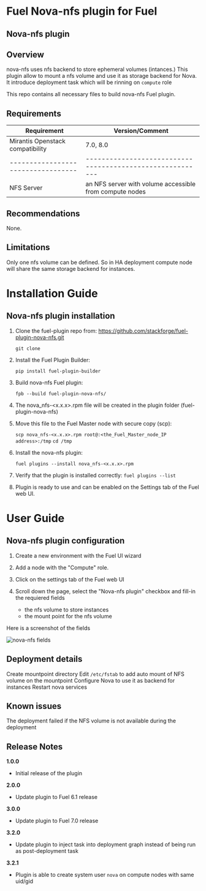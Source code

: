 Fuel Nova-nfs plugin for Fuel
=============================

Nova-nfs plugin
---------------

Overview
--------
nova-nfs uses nfs backend to store ephemeral volumes (intances.) This plugin allow to mount a nfs volume
and use it as storage backend for Nova. It introduce deployment task which will be rinning on ``compute``
role

This repo contains all necessary files to build nova-nfs Fuel plugin.

Requirements
------------

| Requirement                      | Version/Comment                                         |
|----------------------------------|---------------------------------------------------------|
| Mirantis Openstack compatibility | 7.0, 8.0                                                |
|----------------------------------|---------------------------------------------------------|
| NFS Server                       | an NFS server with volume accessible from compute nodes |

Recommendations
---------------

None.

Limitations
-----------

Only one nfs volume can be defined. So in HA deployment compute node will share the same
storage backend for instances.

Installation Guide
==================

Nova-nfs plugin installation
----------------------------

1. Clone the fuel-plugin repo from: https://github.com/stackforge/fuel-plugin-nova-nfs.git

    ``git clone``

2. Install the Fuel Plugin Builder:

    ``pip install fuel-plugin-builder``

3. Build nova-nfs Fuel plugin:

   ``fpb --build fuel-plugin-nova-nfs/``

4. The nova_nfs-<x.x.x>.rpm file will be created in the plugin folder (fuel-plugin-nova-nfs)

5. Move this file to the Fuel Master node with secure copy (scp):

   ``scp nova_nfs-<x.x.x>.rpm root@:<the_Fuel_Master_node_IP address>:/tmp``
   ``cd /tmp``

6. Install the nova-nfs plugin:

   ``fuel plugins --install nova_nfs-<x.x.x>.rpm``
   
7.  Verify that the plugin is installed correctly:
   ``fuel plugins --list``
   
8. Plugin is ready to use and can be enabled on the Settings tab of the Fuel web UI.

User Guide
==========

Nova-nfs plugin configuration
-----------------------------

1. Create a new environment with the Fuel UI wizard

2. Add a node with the "Compute" role.

3. Click on the settings tab of the Fuel web UI

4. Scroll down the page, select the "Nova-nfs plugin" checkbox
   and fill-in the requiered fields
    - the nfs volume to store instances
    - the mount point for the nfs volume

Here is a screenshot of the fields

![nova-nfs fields](./figures/nova-nfs-plugin.png "nova-nfs-fields")

Deployment details
------------------

Create mountpoint directory
Edit ``/etc/fstab`` to add auto mount of NFS volume on the mountpoint
Configure Nova to use it as backend for instances
Restart nova services

Known issues
------------

The deployment  failed if the NFS volume is not available during the deployment

Release Notes
-------------

**1.0.0**

* Initial release of the plugin

**2.0.0**

* Update plugin to Fuel 6.1 release

**3.0.0**

* Update plugin to Fuel 7.0 release

**3.2.0**

* Update plugin to inject task into deployment graph instead of being run as post-deployment task

**3.2.1**

* Plugin is able to create system user `nova` on compute nodes with same uid/gid
